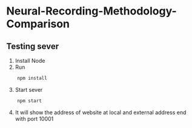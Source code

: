 # Neural-Recording-Methodology-Comparison

## Testing sever
1. Install Node
2. Run
```bash
    npm install
```
3. Start sever
```bash
    npm start
```
4. It will show the address of website at local and external address end with port 10001

